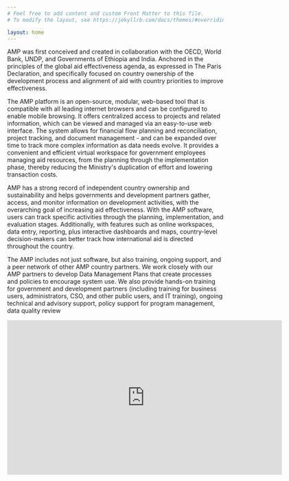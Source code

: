 ```yaml
---
# Feel free to add content and custom Front Matter to this file.
# To modify the layout, see https://jekyllrb.com/docs/themes/#overriding-theme-defaults

layout: home
---
```

AMP was first conceived and created in collaboration with the OECD, World Bank, UNDP, and Governments of Ethiopia and India. Anchored in the principles of the global aid effectiveness agenda, as expressed in The Paris Declaration, and specifically focused on country ownership of the development process and alignment of aid with country priorities to improve effectiveness.

The AMP platform is an open-source, modular, web-based tool that is compatible with all leading internet browsers and can be configured to enable mobile browsing. It offers centralized access to projects and related information, which can be viewed and managed via an easy-to-use web interface. The system allows for financial flow planning and reconciliation, project tracking, and document management - and can be expanded over time to track more complex information as data needs evolve. It provides a convenient and efficient virtual workspace for government employees managing aid resources, from the planning through the implementation phase, thereby reducing the Ministry's duplication of effort and lowering transaction costs.

AMP has a strong record of independent country ownership and sustainability and helps governments and development partners gather, access, and monitor information on development activities, with the overarching goal of increasing aid effectiveness. With the AMP software, users can track specific activities through the planning, implementation, and evaluation stages. Additionally, with features such as online workspaces, data entry, reporting, plus interactive dashboards and maps, country-level decision-makers can better track how international aid is directed throughout the country.

The AMP includes not just software, but also training, ongoing support, and a peer network of other AMP country partners. We work closely with our AMP partners to develop Data Management Plans that create processes and policies to encourage system use. We also provide hands-on training for government and development partners (including training for business users, administrators, CSO, and other public users, and IT training), ongoing technical and advisory support, policy support for program management, data quality review
<center><iframe src="https://player.vimeo.com/video/144788256?h=74d167b88c" width="640" height="360" frameborder="0" allow="autoplay; fullscreen; picture-in-picture" allowfullscreen></iframe></center>